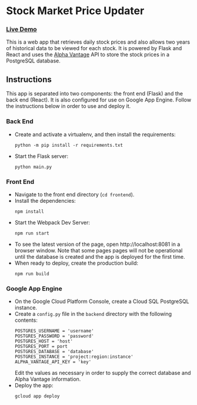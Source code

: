 # Stock Market Price Updater
### [Live Demo](https://stock-market-price-updater.appspot.com/)

This is a web app that retrieves daily stock prices and also allows two years of historical data to be viewed for each stock. It is powered by Flask and React and uses the [Alpha Vantage](https://www.alphavantage.co/) API to store the stock prices in a PostgreSQL database.

## Instructions
This app is separated into two components: the front end (Flask) and the back end (React). It is also configured for use on Google App Engine. Follow the instructions below in order to use and deploy it.

### Back End
* Create and activate a virtualenv, and then install the requirements:
  ```
  python -m pip install -r requirements.txt
  ```
* Start the Flask server:
  ```
  python main.py
  ```

### Front End
* Navigate to the front end directory (`cd frontend`). 
* Install the dependencies:
  ```
  npm install
  ```
* Start the Webpack Dev Server:
  ```
  npm run start
  ```
* To see the latest version of the page, open http://localhost:8081 in a browser window. Note that some pages pages will not be operational until the database is created and the app is deployed for the first time.
* When ready to deploy, create the production build:
  ```
  npm run build
  ```

### Google App Engine
* On the Google Cloud Platform Console, create a Cloud SQL PostgreSQL instance.
* Create a `config.py` file in the `backend` directory with the following contents:
  ```
  POSTGRES_USERNAME = 'username'
  POSTGRES_PASSWORD = 'password'
  POSTGRES_HOST = 'host'
  POSTGRES_PORT = port
  POSTGRES_DATABASE = 'database'
  POSTGRES_INSTANCE = 'project:region:instance'
  ALPHA_VANTAGE_API_KEY = 'key'
  ```
  Edit the values as necessary in order to supply the correct database and Alpha Vantage information.
* Deploy the app:
  ```
  gcloud app deploy
  ```
